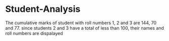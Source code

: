 # Student-Analysis
The cumulative marks of student with roll numbers 1, 2 and 3 are 144, 70 and 77. since students 2 and 3 have a total of less than 100, their names and roll numbers are dispalayed
